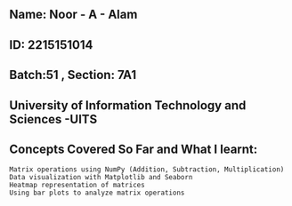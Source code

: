## Name: Noor - A - Alam
## ID: 2215151014
## Batch:51 ,  Section: 7A1
## University of Information Technology and Sciences -UITS

## Concepts Covered So Far and What I learnt:
    Matrix operations using NumPy (Addition, Subtraction, Multiplication)
    Data visualization with Matplotlib and Seaborn
    Heatmap representation of matrices
    Using bar plots to analyze matrix operations

